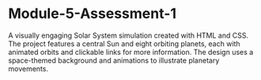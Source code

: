 # Module-5-Assessment-1
A visually engaging Solar System simulation created with HTML and CSS. The project features a central Sun and eight orbiting planets, each with animated orbits and clickable links for more information. The design uses a space-themed background and animations to illustrate planetary movements.
